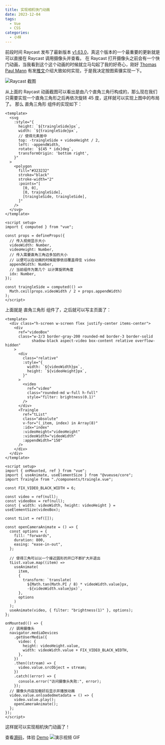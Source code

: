 ```yaml
---
title: 实现相机快门动画
date: 2023-12-04
tags:
  - Vue
  - CSS
categories:
  - 小样
---
```


前段时间 Raycast 发布了最新版本 [v1.63.0](https://www.raycast.com/changelog/1-63-0)，真这个版本的一个最重要的更新就是可以直接在 Raycast 调用摄像头并查看。
在 Raycast 打开摄像头之前会有一个快门动画，当我看到这个这个动画的时候就立马勾起了我的好奇心，刚好 [Thomas Paul Mann](https://twitter.com/thomaspaulmann) 有发[推文](https://twitter.com/thomaspaulmann/status/1730217666663850468)介绍大致如何实现，于是我决定按图索骥实现一下。

<!-- more -->

![Raycast 截图](/images/raycast_camera.jpg)

从上面的 Raycast 动画截图可以看出是由八个直角三角行构成的，那么现在我们只需要实现一个直角三角形之后再依次旋转 45 度，这样就可以实现上图中的布局了。
那么 直角三角形 组件的实现如下：

```vue
<template>
  <svg
    :style="{
      height: `${traingleSide}px`,
      width: `${traingleSide}px`,
      // 使得元素居中
      top: -traingleSide + videoHeight / 2,
      left: -appendWidth,
      rotate: `${45 * idx}deg`,
      transformOrigin: 'bottom right',
    }"
  >
    <polygon
      fill="#323232"
      stroke="black"
      stroke-width="2"
      :points="[
        [0, 0],
        [0, traingleSide],
        [traingleSide, traingleSide],
      ]"
    />
  </svg>
</template>

<script setup>
import { computed } from "vue";

const props = defineProps({
  // 传入视频显示大小
  videoWidth: Number,
  videoHeight: Number,
  // 传入需要直角三角边多加的大小
  // 以便可以在动画的时候能够依旧覆盖得住 video
  appendWidth: Number,
  // 当前组件为第几个 以计算旋转角度
  idx: Number,
});

const traingleSide = computed(() =>
  Math.ceil(props.videoWidth / 2 + props.appendWidth)
);
</script>
```

上面就是 直角三角形 组件了，之后就可以写主页面了：

```vue
<template>
  <div class="h-screen w-screen flex justify-center items-center">
    <div
      ref="videoBox"
      class="w-2/3 border-gray-200 rounded-md border-3 border-solid
            shadow-black aspect-video box-content relative overflow-hidden"
    >
      <div
        class="relative"
        :style="{
          width: `${videoWidth}px`,
          height: `${videoHeight}px`,
        }"
      >
        <video
          ref="video"
          class="rounded-md w-full h-full"
          style="filter: brightness(0.1)"
        />
      </div>
      <Traingle
        ref="tList"
        class="absolute"
        v-for="(_item, index) in Array(8)"
        :idx="index"
        :videoHeight="videoHeight"
        :videoWidth="videoWidth"
        :appendWidth="150"
      />
    </div>
  </div>
</template>

<script setup>
import { onMounted, ref } from "vue";
import { useAnimate, useElementSize } from "@vueuse/core";
import Traingle from "./components/traingle.vue";

const FIX_VIDEO_BLACK_WIDTH = 6;

const video = ref(null);
const videoBox = ref(null);
const { width: videoWidth, height: videoHeight } = useElementSize(videoBox);

const tList = ref([]);

const openCameraAnimate = () => {
  const options = {
    fill: "forwards",
    duration: 800,
    easing: "ease-in-out",
  };

  // 使得三角可以以一个接近圆形的开口不断扩大并退出
  tList.value.map((item) =>
    useAnimate(
      item,
      {
        transform: `translate( 
          ${Math.tan(Math.PI / 8) * videoWidth.value}px,
          -${videoWidth.value}px)`,
      },
      options
    )
  );
  useAnimate(video, { filter: "brightness(1)" }, options);
};

onMounted(() => {
  // 调用摄像头
  navigator.mediaDevices
    .getUserMedia({
      video: {
        height: videoHeight.value,
        width: videoWidth.value + FIX_VIDEO_BLACK_WIDTH,
      },
    })
    .then((stream) => {
      video.value.srcObject = stream;
    })
    .catch((error) => {
      console.error("访问摄像头失败:", error);
    });
  // 摄像头内容加载好后显示并播放动画
  video.value.onloadedmetadata = () => {
    video.value.play();
    openCameraAnimate();
  };
});
</script>
```

这样就可以实现相机快门动画了！

查看[源码](https://github.com/Fatpandac/DemoPlayground/tree/main/packages/camera)，体验 <a href="/demo/camera.html">Demo</a>
![演示视频 GIF](/images/camera.gif)
